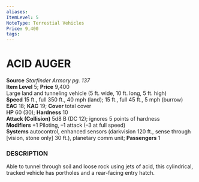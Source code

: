 ```yaml
---
aliases: 
ItemLevel: 5
NoteType: Terrestial Vehicles
Price: 9,400
tags: 
---
```

# ACID AUGER
**Source** _Starfinder Armory pg. 137_  
**Item Level** 5; **Price** 9,400  
Large land and tunneling vehicle (5 ft. wide, 10 ft. long, 5 ft. high)  
**Speed** 15 ft., full 350 ft., 40 mph (land); 15 ft., full 45 ft., 5 mph (burrow)  
**EAC** 18; **KAC** 19; **Cover** total cover  
**HP** 60 (30); **Hardness** 10  
**Attack (Collision)** 5d8 B (DC 12); ignores 5 points of hardness  
**Modifiers** +1 Piloting, –1 attack (–3 at full speed)  
**Systems** autocontrol, enhanced sensors (darkvision 120 ft., sense through [vision, stone only] 30 ft.), planetary comm unit; **Passengers** 1  

### DESCRIPTION

Able to tunnel through soil and loose rock using jets of acid, this cylindrical, tracked vehicle has portholes and a rear-facing entry hatch.